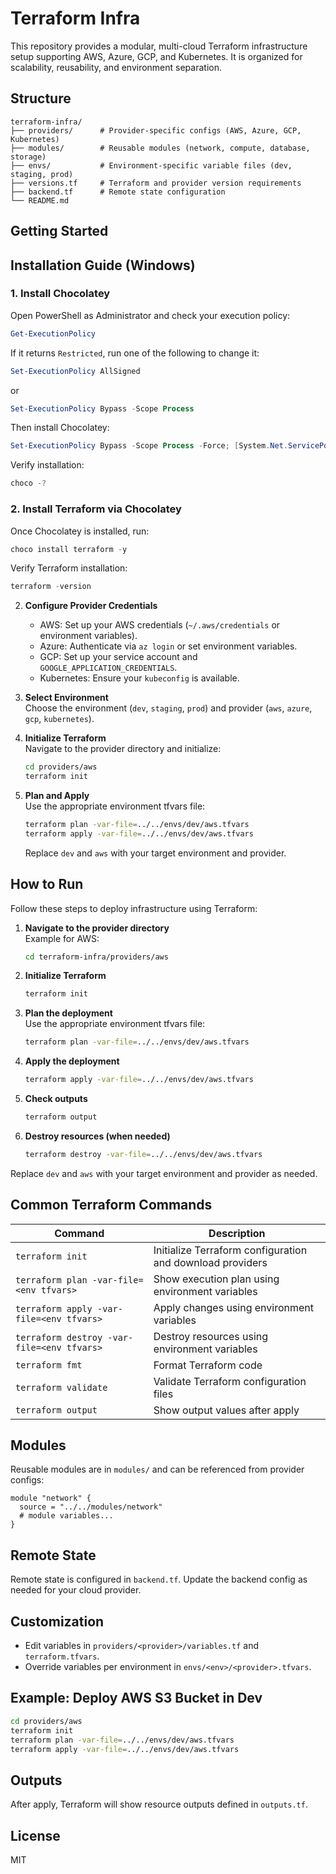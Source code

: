 # Terraform Infra

This repository provides a modular, multi-cloud Terraform infrastructure setup supporting AWS, Azure, GCP, and Kubernetes. It is organized for scalability, reusability, and environment separation.

## Structure

```
terraform-infra/
├── providers/      # Provider-specific configs (AWS, Azure, GCP, Kubernetes)
├── modules/        # Reusable modules (network, compute, database, storage)
├── envs/           # Environment-specific variable files (dev, staging, prod)
├── versions.tf     # Terraform and provider version requirements
├── backend.tf      # Remote state configuration
└── README.md
```

## Getting Started

## Installation Guide (Windows)

### 1. Install Chocolatey

Open PowerShell as Administrator and check your execution policy:

```powershell
Get-ExecutionPolicy
```

If it returns `Restricted`, run one of the following to change it:

```powershell
Set-ExecutionPolicy AllSigned
```
or
```powershell
Set-ExecutionPolicy Bypass -Scope Process
```

Then install Chocolatey:

```powershell
Set-ExecutionPolicy Bypass -Scope Process -Force; [System.Net.ServicePointManager]::SecurityProtocol = [System.Net.ServicePointManager]::SecurityProtocol -bor 3072; iex ((New-Object System.Net.WebClient).DownloadString('https://chocolatey.org/install.ps1'))
```

Verify installation:

```powershell
choco -?
```

### 2. Install Terraform via Chocolatey

Once Chocolatey is installed, run:

```powershell
choco install terraform -y
```

Verify Terraform installation:

```powershell
terraform -version
```


2. **Configure Provider Credentials**  
   - AWS: Set up your AWS credentials (`~/.aws/credentials` or environment variables).
   - Azure: Authenticate via `az login` or set environment variables.
   - GCP: Set up your service account and `GOOGLE_APPLICATION_CREDENTIALS`.
   - Kubernetes: Ensure your `kubeconfig` is available.

3. **Select Environment**  
   Choose the environment (`dev`, `staging`, `prod`) and provider (`aws`, `azure`, `gcp`, `kubernetes`).

4. **Initialize Terraform**  
   Navigate to the provider directory and initialize:
   ```sh
   cd providers/aws
   terraform init
   ```

5. **Plan and Apply**  
   Use the appropriate environment tfvars file:
   ```sh
   terraform plan -var-file=../../envs/dev/aws.tfvars
   terraform apply -var-file=../../envs/dev/aws.tfvars
   ```

   Replace `dev` and `aws` with your target environment and provider.

## How to Run

Follow these steps to deploy infrastructure using Terraform:

1. **Navigate to the provider directory**  
   Example for AWS:
   ```sh
   cd terraform-infra/providers/aws
   ```

2. **Initialize Terraform**  
   ```sh
   terraform init
   ```

3. **Plan the deployment**  
   Use the appropriate environment tfvars file:
   ```sh
   terraform plan -var-file=../../envs/dev/aws.tfvars
   ```

4. **Apply the deployment**  
   ```sh
   terraform apply -var-file=../../envs/dev/aws.tfvars
   ```

5. **Check outputs**  
   ```sh
   terraform output
   ```

6. **Destroy resources (when needed)**  
   ```sh
   terraform destroy -var-file=../../envs/dev/aws.tfvars
   ```

Replace `dev` and `aws` with your target environment and provider as needed.

## Common Terraform Commands

| Command | Description |
|---------|-------------|
| `terraform init` | Initialize Terraform configuration and download providers |
| `terraform plan -var-file=<env tfvars>` | Show execution plan using environment variables |
| `terraform apply -var-file=<env tfvars>` | Apply changes using environment variables |
| `terraform destroy -var-file=<env tfvars>` | Destroy resources using environment variables |
| `terraform fmt` | Format Terraform code |
| `terraform validate` | Validate Terraform configuration files |
| `terraform output` | Show output values after apply |

## Modules

Reusable modules are in `modules/` and can be referenced from provider configs:
```hcl
module "network" {
  source = "../../modules/network"
  # module variables...
}
```

## Remote State

Remote state is configured in `backend.tf`. Update the backend config as needed for your cloud provider.

## Customization

- Edit variables in `providers/<provider>/variables.tf` and `terraform.tfvars`.
- Override variables per environment in `envs/<env>/<provider>.tfvars`.

## Example: Deploy AWS S3 Bucket in Dev

```sh
cd providers/aws
terraform init
terraform plan -var-file=../../envs/dev/aws.tfvars
terraform apply -var-file=../../envs/dev/aws.tfvars
```

## Outputs

After apply, Terraform will show resource outputs defined in `outputs.tf`.

## License

MIT

